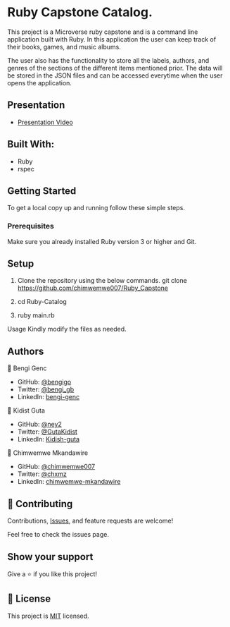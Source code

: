# Ruby Capstone Catalog.

This project is a Microverse ruby capstone and is a command line application built with Ruby. In this application the user can keep track of their books, games, and music albums. 

The user also has the functionality to store all the labels, authors, and genres of the sections of the different items mentioned prior. The data will be stored in the JSON files and can be accessed everytime when the user opens the application.

## Presentation
- [Presentation Video](https://drive.google.com/file/d/1zCZsu8G_RlYsXIvZuly7bIDhusd5gaOj/view?usp=sharing)


## Built With:

- Ruby
- rspec

## Getting Started
To get a local copy up and running follow these simple steps.

### Prerequisites
Make sure you already installed Ruby version 3 or higher and Git.

## Setup
1. Clone the repository using the below commands.
git clone https://github.com/chimwemwe007/Ruby_Capstone

2. cd Ruby-Catalog
3. ruby main.rb

Usage
Kindly modify the files as needed.

## Authors
👤 Bengi Genc

- GitHub: [@bengigo](https://github.com/bengigo)
- Twitter: [@bengi_gb](https://twitter.com/bengi_gb)
- LinkedIn: [bengi-genc](https://www.linkedin.com/in/bengigenc/)

👤 Kidist Guta

- GitHub: [@ney2](https://github.com/Ney2)
- Twitter: [@GutaKidist](https://twitter.com/GutaKidist)
- LinkedIn: [Kidish-guta](https://www.linkedin.com/in/kidist-guta/)

👤 Chimwemwe Mkandawire

- GitHub: [@chimwemwe007](https://github.com/chimwemwe007)
- Twitter: [@chxmz](https://twitter.com/chxmz)
- LinkedIn: [chimwemwe-mkandawire](http://www.linkedin.com/in/chimwemwe-mkandawire/)

## 🤝 Contributing

Contributions, [Issues](https://github.com/chimwemwe007/Ruby_Capstone/issues), and feature requests are welcome!

Feel free to check the issues page.

## Show your support
Give a ⭐️ if you like this project!

## 📝 License
This project is [MIT](https://github.com/chimwemwe007/Ruby_Capstone/blob/dev/MIT.md) licensed.